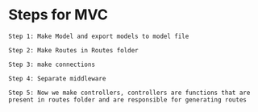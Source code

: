 # Steps for MVC

    Step 1: Make Model and export models to model file

    Step 2: Make Routes in Routes folder

    Step 3: make connections

    Step 4: Separate middleware

    Step 5: Now we make controllers, controllers are functions that are present in routes folder and are responsible for generating routes 
